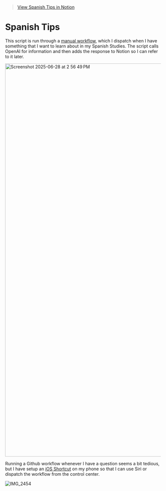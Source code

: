 > [View Spanish Tips in Notion](https://www.notion.so/22028e1a435d807cb1a3fca3e2675d1f?v=22028e1a435d8026b211000cf7f0f151&source=copy_link)

# Spanish Tips

This script is run through a [manual workflow](https://github.com/luisaugusto/Spanish-Tips/actions/workflows/create_tip.yml), which I dispatch when I have something that I want to learn about in my Spanish Studies. The script calls OpenAI for information and then adds the response to Notion so I can refer to it later.

<img width="1272" alt="Screenshot 2025-06-28 at 2 56 49 PM" src="https://github.com/user-attachments/assets/7a85d5e4-62f1-413b-9e4e-2f1a9c6a9eeb" />

Running a Github workflow whenever I have a question seems a bit tedious, but I have setup an [iOS Shortcut](https://www.icloud.com/shortcuts/282566d81a8641e7bb8de5ef374254e8) on my phone so that I can use Siri or dispatch the workflow from the control center.

![IMG_2454](https://github.com/user-attachments/assets/157129cf-818b-4c5a-9cef-65f0396a6a0c)
